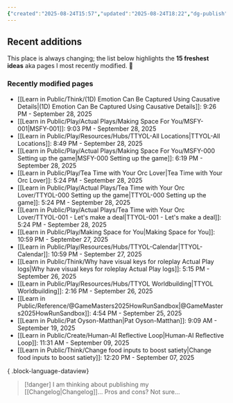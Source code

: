 ```yaml
---
{"created":"2025-08-24T15:57","updated":"2025-08-24T18:22","dg-publish":true,"noteIcon":"signpost","dg-path":"Recent Plantings.md","permalink":"/recent-plantings/","dgPassFrontmatter":true}
---
```


## Recent additions 

This place is always changing; the list below highlights the **15 freshest ideas** aka pages I most recently modified. 🍃

### Recently modified pages
- [[Learn in Public/Think/(1D) Emotion Can Be Captured Using Causative Details\|(1D) Emotion Can Be Captured Using Causative Details]]: 9:26 PM - September 28, 2025
- [[Learn in Public/Play/Actual Plays/Making Space For You/MSFY-001\|MSFY-001]]: 9:03 PM - September 28, 2025
- [[Learn in Public/Play/Resources/Hubs/TTYOL-All Locations\|TTYOL-All Locations]]: 8:49 PM - September 28, 2025
- [[Learn in Public/Play/Actual Plays/Making Space For You/MSFY-000 Setting up the game\|MSFY-000 Setting up the game]]: 6:19 PM - September 28, 2025
- [[Learn in Public/Play/Tea Time with Your Orc Lover\|Tea Time with Your Orc Lover]]: 5:24 PM - September 28, 2025
- [[Learn in Public/Play/Actual Plays/Tea Time with Your Orc Lover/TTYOL-000 Setting up the game\|TTYOL-000 Setting up the game]]: 5:24 PM - September 28, 2025
- [[Learn in Public/Play/Actual Plays/Tea Time with Your Orc Lover/TTYOL-001 - Let's make a deal\|TTYOL-001 - Let's make a deal]]: 5:24 PM - September 28, 2025
- [[Learn in Public/Play/Making Space for You\|Making Space for You]]: 10:59 PM - September 27, 2025
- [[Learn in Public/Play/Resources/Hubs/TTYOL-Calendar\|TTYOL-Calendar]]: 10:59 PM - September 27, 2025
- [[Learn in Public/Think/Why have visual keys for roleplay Actual Play logs\|Why have visual keys for roleplay Actual Play logs]]: 5:15 PM - September 26, 2025
- [[Learn in Public/Play/Resources/Hubs/TTYOL Worldbuilding\|TTYOL Worldbuilding]]: 2:16 PM - September 26, 2025
- [[Learn in Public/Reference/@GameMasters2025HowRunSandbox\|@GameMasters2025HowRunSandbox]]: 4:54 PM - September 25, 2025
- [[Learn in Public/Pat Oyson-Matthan\|Pat Oyson-Matthan]]: 9:09 AM - September 19, 2025
- [[Learn in Public/Create/Human-AI Reflective Loop\|Human-AI Reflective Loop]]: 11:31 AM - September 09, 2025
- [[Learn in Public/Think/Change food inputs to boost satiety\|Change food inputs to boost satiety]]: 12:20 PM - September 07, 2025

{ .block-language-dataview}

> [!danger] I am thinking about publishing my [[Changelog\|Changelog]]... 
> Pros and cons? Not sure...

